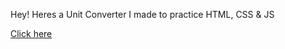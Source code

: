 Hey! Heres a Unit Converter I made to practice HTML, CSS & JS 


[Click here](https://incomparable-panda-c3db4f.netlify.app)

